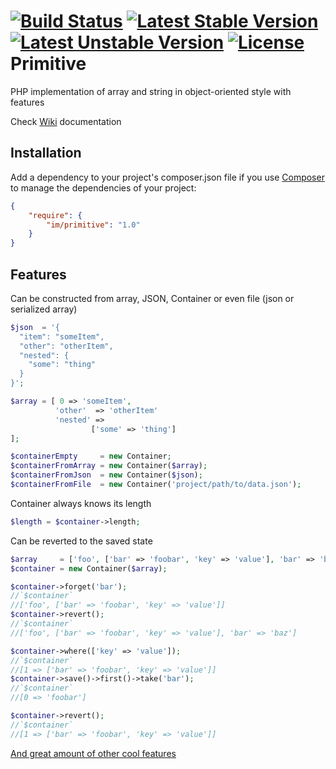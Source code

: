 [![Build Status](https://travis-ci.org/imkrimerman/primitive.svg?branch=master)](https://travis-ci.org/imkrimerman/primitive) [![Latest Stable Version](https://poser.pugx.org/im/primitive/v/stable.svg)](https://packagist.org/packages/im/primitive) [![Latest Unstable Version](https://poser.pugx.org/im/primitive/v/unstable.svg)](https://packagist.org/packages/im/primitive) [![License](https://poser.pugx.org/im/primitive/license.svg)](https://packagist.org/packages/im/primitive)
Primitive
=========

PHP implementation of array and string in object-oriented style with features

Check [Wiki](https://github.com/imkrimerman/primitive/wiki) documentation

Installation
------------
Add a dependency to your project's composer.json file if you use [Composer](http://getcomposer.org/) to manage the dependencies of your project:
```json
{
    "require": {
        "im/primitive": "1.0"
    }
}
```
Features
-----
Can be constructed from array, JSON, Container or even file (json or serialized array)
```php
$json  = '{
  "item": "someItem",
  "other": "otherItem",
  "nested": {
    "some": "thing"
  }
}';

$array = [ 0 => 'someItem',
          'other'  => 'otherItem'
          'nested' => 
                  ['some' => 'thing']
];

$containerEmpty     = new Container;
$containerFromArray = new Container($array);
$containerFromJson  = new Container($json);
$containerFromFile  = new Container('project/path/to/data.json');
```
Container always knows its length
```php
$length = $container->length;
```
Can be reverted to the saved state
```php
$array     = ['foo', ['bar' => 'foobar', 'key' => 'value'], 'bar' => 'baz'];
$container = new Container($array);

$container->forget('bar');
//`$container`
//['foo', ['bar' => 'foobar', 'key' => 'value']]
$container->revert();
//`$container`
//['foo', ['bar' => 'foobar', 'key' => 'value'], 'bar' => 'baz']

$container->where(['key' => 'value']);
//`$container`
//[1 => ['bar' => 'foobar', 'key' => 'value']]
$container->save()->first()->take('bar');
//`$container`
//[0 => 'foobar']

$container->revert();
//`$container`
//[1 => ['bar' => 'foobar', 'key' => 'value']]
```
[And great amount of other cool features](https://github.com/imkrimerman/primitive/wiki)

